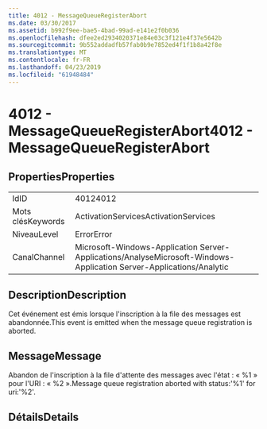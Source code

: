 ```yaml
---
title: 4012 - MessageQueueRegisterAbort
ms.date: 03/30/2017
ms.assetid: b992f9ee-bae5-4bad-99ad-e141e2f0b036
ms.openlocfilehash: dfee2ed2934020371e84e03c3f121e4f37e5642b
ms.sourcegitcommit: 9b552addadfb57fab0b9e7852ed4f1f1b8a42f8e
ms.translationtype: MT
ms.contentlocale: fr-FR
ms.lasthandoff: 04/23/2019
ms.locfileid: "61948484"
---
```

# <a name="4012---messagequeueregisterabort"></a><span data-ttu-id="eb0c1-102">4012 - MessageQueueRegisterAbort</span><span class="sxs-lookup"><span data-stu-id="eb0c1-102">4012 - MessageQueueRegisterAbort</span></span>
## <a name="properties"></a><span data-ttu-id="eb0c1-103">Properties</span><span class="sxs-lookup"><span data-stu-id="eb0c1-103">Properties</span></span>  
  
|||  
|-|-|  
|<span data-ttu-id="eb0c1-104">Id</span><span class="sxs-lookup"><span data-stu-id="eb0c1-104">ID</span></span>|<span data-ttu-id="eb0c1-105">4012</span><span class="sxs-lookup"><span data-stu-id="eb0c1-105">4012</span></span>|  
|<span data-ttu-id="eb0c1-106">Mots clés</span><span class="sxs-lookup"><span data-stu-id="eb0c1-106">Keywords</span></span>|<span data-ttu-id="eb0c1-107">ActivationServices</span><span class="sxs-lookup"><span data-stu-id="eb0c1-107">ActivationServices</span></span>|  
|<span data-ttu-id="eb0c1-108">Niveau</span><span class="sxs-lookup"><span data-stu-id="eb0c1-108">Level</span></span>|<span data-ttu-id="eb0c1-109">Error</span><span class="sxs-lookup"><span data-stu-id="eb0c1-109">Error</span></span>|  
|<span data-ttu-id="eb0c1-110">Canal</span><span class="sxs-lookup"><span data-stu-id="eb0c1-110">Channel</span></span>|<span data-ttu-id="eb0c1-111">Microsoft-Windows-Application Server-Applications/Analyse</span><span class="sxs-lookup"><span data-stu-id="eb0c1-111">Microsoft-Windows-Application Server-Applications/Analytic</span></span>|  
  
## <a name="description"></a><span data-ttu-id="eb0c1-112">Description</span><span class="sxs-lookup"><span data-stu-id="eb0c1-112">Description</span></span>  
 <span data-ttu-id="eb0c1-113">Cet événement est émis lorsque l'inscription à la file des messages est abandonnée.</span><span class="sxs-lookup"><span data-stu-id="eb0c1-113">This event is emitted when the message queue registration is aborted.</span></span>  
  
## <a name="message"></a><span data-ttu-id="eb0c1-114">Message</span><span class="sxs-lookup"><span data-stu-id="eb0c1-114">Message</span></span>  
 <span data-ttu-id="eb0c1-115">Abandon de l'inscription à la file d'attente des messages avec l'état : « %1 » pour l'URI : « %2 ».</span><span class="sxs-lookup"><span data-stu-id="eb0c1-115">Message queue registration aborted with status:'%1' for uri:'%2'.</span></span>  
  
## <a name="details"></a><span data-ttu-id="eb0c1-116">Détails</span><span class="sxs-lookup"><span data-stu-id="eb0c1-116">Details</span></span>
